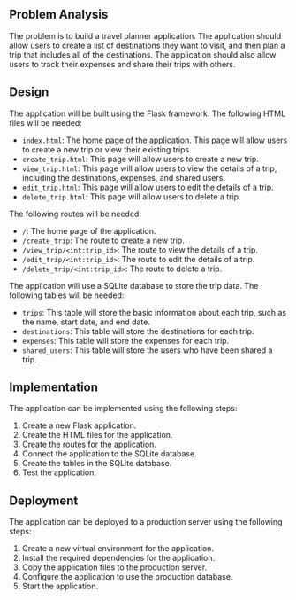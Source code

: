  ## Problem Analysis

The problem is to build a travel planner application. The application should allow users to create a list of destinations they want to visit, and then plan a trip that includes all of the destinations. The application should also allow users to track their expenses and share their trips with others.

## Design

The application will be built using the Flask framework. The following HTML files will be needed:

* `index.html`: The home page of the application. This page will allow users to create a new trip or view their existing trips.
* `create_trip.html`: This page will allow users to create a new trip.
* `view_trip.html`: This page will allow users to view the details of a trip, including the destinations, expenses, and shared users.
* `edit_trip.html`: This page will allow users to edit the details of a trip.
* `delete_trip.html`: This page will allow users to delete a trip.

The following routes will be needed:

* `/`: The home page of the application.
* `/create_trip`: The route to create a new trip.
* `/view_trip/<int:trip_id>`: The route to view the details of a trip.
* `/edit_trip/<int:trip_id>`: The route to edit the details of a trip.
* `/delete_trip/<int:trip_id>`: The route to delete a trip.

The application will use a SQLite database to store the trip data. The following tables will be needed:

* `trips`: This table will store the basic information about each trip, such as the name, start date, and end date.
* `destinations`: This table will store the destinations for each trip.
* `expenses`: This table will store the expenses for each trip.
* `shared_users`: This table will store the users who have been shared a trip.

## Implementation

The application can be implemented using the following steps:

1. Create a new Flask application.
2. Create the HTML files for the application.
3. Create the routes for the application.
4. Connect the application to the SQLite database.
5. Create the tables in the SQLite database.
6. Test the application.

## Deployment

The application can be deployed to a production server using the following steps:

1. Create a new virtual environment for the application.
2. Install the required dependencies for the application.
3. Copy the application files to the production server.
4. Configure the application to use the production database.
5. Start the application.